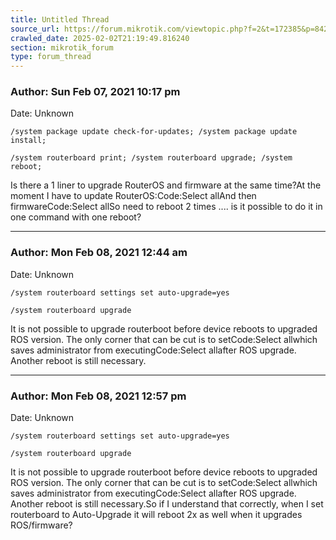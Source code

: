```yaml
---
title: Untitled Thread
source_url: https://forum.mikrotik.com/viewtopic.php?f=2&t=172385&p=842750&amp;sid=84e8598ad66375fa6b8fa24383dc5f02#p842750
crawled_date: 2025-02-02T21:19:49.816240
section: mikrotik_forum
type: forum_thread
---
```


### Author: Sun Feb 07, 2021 10:17 pm
Date: Unknown

```
/system package update check-for-updates; /system package update install;
```

```
/system routerboard print; /system routerboard upgrade; /system reboot;
```

Is there a 1 liner to upgrade RouterOS and firmware at the same time?At the moment I have to update RouterOS:Code:Select allAnd then firmwareCode:Select allSo need to reboot 2 times .... is it possible to do it in one command with one reboot?


---
### Author: Mon Feb 08, 2021 12:44 am
Date: Unknown

```
/system routerboard settings set auto-upgrade=yes
```

```
/system routerboard upgrade
```

It is not possible to upgrade routerboot before device reboots to upgraded ROS version. The only corner that can be cut is to setCode:Select allwhich saves administrator from executingCode:Select allafter ROS upgrade. Another reboot is still necessary.


---
### Author: Mon Feb 08, 2021 12:57 pm
Date: Unknown

```
/system routerboard settings set auto-upgrade=yes
```

```
/system routerboard upgrade
```

It is not possible to upgrade routerboot before device reboots to upgraded ROS version. The only corner that can be cut is to setCode:Select allwhich saves administrator from executingCode:Select allafter ROS upgrade. Another reboot is still necessary.So if I understand that correctly, when I set routerboard to Auto-Upgrade it will reboot 2x as well when it upgrades ROS/firmware?

